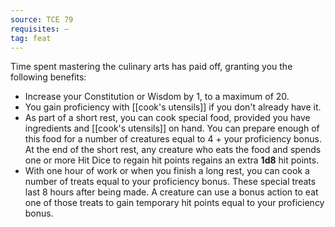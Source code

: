 ```yaml
---
source: TCE 79
requisites: —
tag: feat
---
```


Time spent mastering the culinary arts has paid off, granting you the following benefits:

- Increase your Constitution or Wisdom by 1, to a maximum of 20.
- You gain proficiency with [[cook's utensils]] if you don't already have it.
- As part of a short rest, you can cook special food, provided you have ingredients and [[cook's utensils]] on hand. You can prepare enough of this food for a number of creatures equal to 4 + your proficiency bonus. At the end of the short rest, any creature who eats the food and spends one or more Hit Dice to regain hit points regains an extra **1d8** hit points.
- With one hour of work or when you finish a long rest, you can cook a number of treats equal to your proficiency bonus. These special treats last 8 hours after being made. A creature can use a bonus action to eat one of those treats to gain temporary hit points equal to your proficiency bonus.

